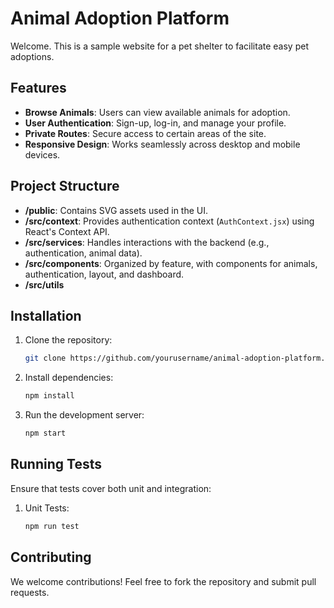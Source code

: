 # Animal Adoption Platform

Welcome. This is a sample website for a pet shelter to facilitate easy pet adoptions. 

## Features
- **Browse Animals**: Users can view available animals for adoption.
- **User Authentication**: Sign-up, log-in, and manage your profile.
- **Private Routes**: Secure access to certain areas of the site.
- **Responsive Design**: Works seamlessly across desktop and mobile devices.

## Project Structure
- **/public**: Contains SVG assets used in the UI.
- **/src/context**: Provides authentication context (`AuthContext.jsx`) using React's Context API.
- **/src/services**: Handles interactions with the backend (e.g., authentication, animal data).
- **/src/components**: Organized by feature, with components for animals, authentication, layout, and dashboard.
- **/src/utils**

## Installation

1. Clone the repository:
    ```bash
    git clone https://github.com/yourusername/animal-adoption-platform.git
    ```

2. Install dependencies:
    ```bash
    npm install
    ```

3. Run the development server:
    ```bash
    npm start
    ```

## Running Tests

Ensure that tests cover both unit and integration:

1. Unit Tests:
    ```bash
    npm run test
    ```

## Contributing
We welcome contributions! Feel free to fork the repository and submit pull requests.
